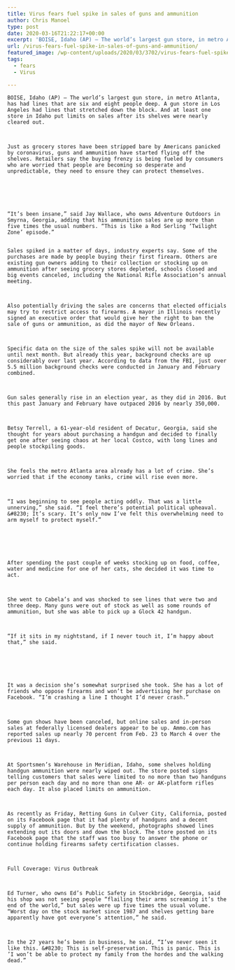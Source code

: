 ```yaml
---
title: Virus fears fuel spike in sales of guns and ammunition
author: Chris Manoel
type: post
date: 2020-03-16T21:22:17+00:00
excerpt: 'BOISE, Idaho (AP) — The world’s largest gun store, in metro Atlanta, has had lines that are six and eight people deep. A gun store in Los Angeles had lines that stretched down the block. And at least one store in Idaho put limits on sales after its shelves were nearly cleared out.Just as grocery&hellip;'
url: /virus-fears-fuel-spike-in-sales-of-guns-and-ammunition/
featured_image: /wp-content/uploads/2020/03/3702/virus-fears-fuel-spike-in-sales-of-guns-and-ammunition.jpg
tags:
  - fears
  - Virus

---
```

  
    BOISE, Idaho (AP) — The world’s largest gun store, in metro Atlanta, has had lines that are six and eight people deep. A gun store in Los Angeles had lines that stretched down the block. And at least one store in Idaho put limits on sales after its shelves were nearly cleared out.
  
  
  
    Just as grocery stores have been stripped bare by Americans panicked by coronavirus, guns and ammunition have started flying off the shelves. Retailers say the buying frenzy is being fueled by consumers who are worried that people are becoming so desperate and unpredictable, they need to ensure they can protect themselves.
  
  
  
  
  
  
    “It’s been insane,” said Jay Wallace, who owns Adventure Outdoors in Smyrna, Georgia, adding that his ammunition sales are up more than five times the usual numbers. “This is like a Rod Serling ‘Twilight Zone’ episode.”
  

    Sales spiked in a matter of days, industry experts say. Some of the purchases are made by people buying their first firearm. Others are existing gun owners adding to their collection or stocking up on ammunition after seeing grocery stores depleted, schools closed and big events canceled, including the National Rifle Association’s annual meeting.
  
  
  
    Also potentially driving the sales are concerns that elected officials may try to restrict access to firearms. A mayor in Illinois recently signed an executive order that would give her the right to ban the sale of guns or ammunition, as did the mayor of New Orleans.
  
  
  
    Specific data on the size of the sales spike will not be available until next month. But already this year, background checks are up considerably over last year. According to data from the FBI, just over 5.5 million background checks were conducted in January and February combined.
  
  
  
    Gun sales generally rise in an election year, as they did in 2016. But this past January and February have outpaced 2016 by nearly 350,000.
  
  
  
    Betsy Terrell, a 61-year-old resident of Decatur, Georgia, said she thought for years about purchasing a handgun and decided to finally get one after seeing chaos at her local Costco, with long lines and people stockpiling goods.
  
  
  
    She feels the metro Atlanta area already has a lot of crime. She’s worried that if the economy tanks, crime will rise even more.
  
  
  
    “I was beginning to see people acting oddly. That was a little unnerving,” she said. “I feel there’s potential political upheaval. &#8230; It’s scary. It’s only now I’ve felt this overwhelming need to arm myself to protect myself.”
  
  
  
  
  
  
    After spending the past couple of weeks stocking up on food, coffee, water and medicine for one of her cats, she decided it was time to act.
  
  
  
    She went to Cabela’s and was shocked to see lines that were two and three deep. Many guns were out of stock as well as some rounds of ammunition, but she was able to pick up a Glock 42 handgun.
  
  
  
    “If it sits in my nightstand, if I never touch it, I’m happy about that,” she said.
  
  
  
  
  
  
    It was a decision she’s somewhat surprised she took. She has a lot of friends who oppose firearms and won’t be advertising her purchase on Facebook. “I’m crashing a line I thought I’d never crash.”
  
  
  
    Some gun shows have been canceled, but online sales and in-person sales at federally licensed dealers appear to be up. Ammo.com has reported sales up nearly 70 percent from Feb. 23 to March 4 over the previous 11 days.
  
  
  
    At Sportsmen’s Warehouse in Meridian, Idaho, some shelves holding handgun ammunition were nearly wiped out. The store posted signs telling customers that sales were limited to no more than two handguns per person each day and no more than one AR- or AK-platform rifles each day. It also placed limits on ammunition.
  
  
  
    As recently as Friday, Retting Guns in Culver City, California, posted on its Facebook page that it had plenty of handguns and a decent supply of ammunition. But by the weekend, photographs showed lines extending out its doors and down the block. The store posted on its Facebook page that the staff was too busy to answer the phone or continue holding firearms safety certification classes.
  
  
  
    Full Coverage: Virus Outbreak
  
  
  
    Ed Turner, who owns Ed’s Public Safety in Stockbridge, Georgia, said his shop was not seeing people “flailing their arms screaming it’s the end of the world,” but sales were up five times the usual volume. “Worst day on the stock market since 1987 and shelves getting bare apparently have got everyone’s attention,” he said.
  
  
  
    In the 27 years he’s been in business, he said, “I’ve never seen it like this. &#8230; This is self-preservation. This is panic. This is ’I won’t be able to protect my family from the hordes and the walking dead.”
  
